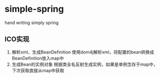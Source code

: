 # simple-spring
hand writing simply spring

## ICO实现
1. 解析xml，生成BeanDefinition
    使用dom4j解析xml，将配置的bean转换成BeanDefinition放入map中
2. 生成Bean的实例对象
    根据类全名反射生成实例，如果是单例怎存于map中，下次获取直接从map中获取
